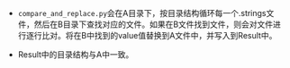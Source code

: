 * `compare_and_replace.py`会在A目录下，按目录结构循环每一个.strings文件，然后在B目录下查找对应的文件。如果在B文件找到文件，则会对文件进行逐行比对。将在B中找到的value值替换到A文件中，并写入到Result中。

* Result中的目录结构与A中一致。